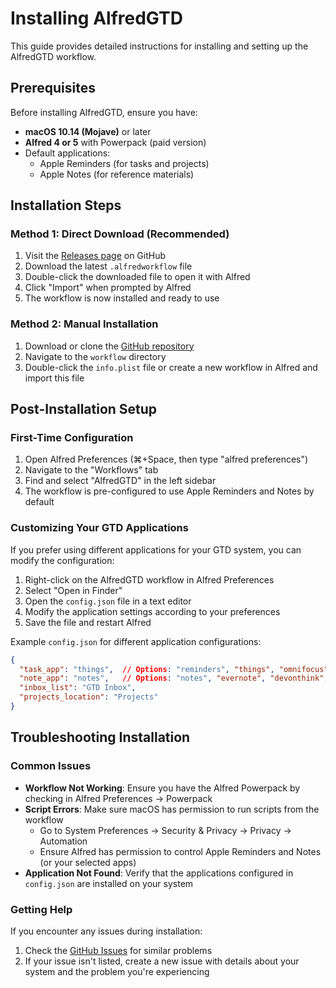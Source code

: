 # Installing AlfredGTD

This guide provides detailed instructions for installing and setting up the AlfredGTD workflow.

## Prerequisites

Before installing AlfredGTD, ensure you have:

- **macOS 10.14 (Mojave)** or later
- **Alfred 4 or 5** with Powerpack (paid version)
- Default applications:
  - Apple Reminders (for tasks and projects)
  - Apple Notes (for reference materials)

## Installation Steps

### Method 1: Direct Download (Recommended)

1. Visit the [Releases page](https://github.com/thomasvincent/AlfredGTD/releases) on GitHub
2. Download the latest `.alfredworkflow` file
3. Double-click the downloaded file to open it with Alfred
4. Click "Import" when prompted by Alfred
5. The workflow is now installed and ready to use

### Method 2: Manual Installation

1. Download or clone the [GitHub repository](https://github.com/thomasvincent/AlfredGTD)
2. Navigate to the `workflow` directory
3. Double-click the `info.plist` file or create a new workflow in Alfred and import this file

## Post-Installation Setup

### First-Time Configuration

1. Open Alfred Preferences (⌘+Space, then type "alfred preferences")
2. Navigate to the "Workflows" tab
3. Find and select "AlfredGTD" in the left sidebar
4. The workflow is pre-configured to use Apple Reminders and Notes by default

### Customizing Your GTD Applications

If you prefer using different applications for your GTD system, you can modify the configuration:

1. Right-click on the AlfredGTD workflow in Alfred Preferences
2. Select "Open in Finder"
3. Open the `config.json` file in a text editor
4. Modify the application settings according to your preferences
5. Save the file and restart Alfred

Example `config.json` for different application configurations:

```json
{
  "task_app": "things",  // Options: "reminders", "things", "omnifocus", "todoist"
  "note_app": "notes",   // Options: "notes", "evernote", "devonthink", "notion"
  "inbox_list": "GTD Inbox",
  "projects_location": "Projects"
}
```

## Troubleshooting Installation

### Common Issues

- **Workflow Not Working**: Ensure you have the Alfred Powerpack by checking in Alfred Preferences → Powerpack
- **Script Errors**: Make sure macOS has permission to run scripts from the workflow
  - Go to System Preferences → Security & Privacy → Privacy → Automation
  - Ensure Alfred has permission to control Apple Reminders and Notes (or your selected apps)
- **Application Not Found**: Verify that the applications configured in `config.json` are installed on your system

### Getting Help

If you encounter any issues during installation:

1. Check the [GitHub Issues](https://github.com/thomasvincent/AlfredGTD/issues) for similar problems
2. If your issue isn't listed, create a new issue with details about your system and the problem you're experiencing